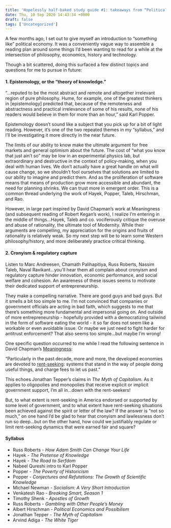 ```yaml
---
title: 'Hopelessly half-baked study guide #1: takeaways from “Political Economy 101”'
date: Thu, 10 Sep 2020 14:43:34 +0000
draft: false
tags: ['Uncategorized']
---
```


A few months ago, I set out to give myself an introduction to “something like” political economy. It was a conveniently vague way to assemble a reading plan around some things I’d been wanting to read for a while at the intersection of philosophy, economics, history and technology.

Though a bit scattered, doing this surfaced a few distinct topics and questions for me to pursue in future:

#### **1\. Epistemology, or the “theory of knowledge.”**

“…reputed to be the most abstract and remote and altogether irrelevant region of pure philosophy. Hume, for example, one of the greatest thinkers in \[epistemology\] predicted that, because of the remoteness and abstractness and practical irrelevance of some of his results, none of his readers would believe in them for more than an hour,” said Karl Popper.

Epistemology doesn’t sound like a subject that you pick up for a bit of light reading. However, it’s one of the two repeated themes in my “syllabus,” and I’ll be investigating it more directly in the near future.

The limits of our ability to know make the ultimate argument for free markets and general optimism about the future. The cost of “what you know that just ain’t so” may be low in an experimental physics lab, but extraordinary and destructive in the context of policy-making, when you deal with human lives. We don’t actually have a great handle on what will cause change, so we shouldn’t fool ourselves that solutions are limited to our ability to imagine and predict them. And as the proliferation of software means that means of production grow more accessible and abundant, the need for planning shrinks. We can trust more in emergent order. This is a common thread underlying the work of Hayek, Popper, Taleb, Hirschman, and Rao.

However, in large part inspired by David Chapman’s work at Meaningness (and subsequent reading of Robert Kegan’s work), I realize I’m entering in the middle of things…Hayek, Taleb and co. vociferously critique the overuse and abuse of rationality, the ultimate tool of Modernity. While their arguments are compelling, my appreciation for the origins and fruits of rationality is relatively weak. So my next step will be to learn some Western philosophy/history, and more deliberately practice critical thinking.

#### 2\. **Cronyism & regulatory capture**

Listen to Marc Andreesen, Chamath Palihapitiya, Russ Roberts, Nassim Taleb, Naval Ravikant…you’ll hear them all complain about cronyism and regulatory capture hinder innovation, economic performance, and social welfare and cohesion. An awareness of these issues seems to motivate their dedicated support of entrepreneurship. 

They make a compelling narrative. There are good guys and bad guys. But it smells a bit too simple to me. I’m not convinced that companies or government officials are acting in bad faith, which suggests to me that there’s something more fundamental and impersonal going on. And outside of more entrepreneurship - hopefully provided with a democratizing tailwind in the form of software eating the world - it so far does not seem like a workable or even avoidable issue. Or maybe we just need to fight harder for antitrust enforcement? That also seems too simple…but maybe I’m wrong!

One specific question occurred to me while I read the following sentence in David Chapman’s [Meaningness](https://meaningness.com/metablog/communal-vs-systematic-politics): 

“Particularly in the past decade, more and more, the developed economies are devoted to [rent-seeking](http://www.investopedia.com/terms/r/rentseeking.asp): systems that stand in the way of people doing useful things, and charge fees to let us past.”

This echoes Jonathan Tepper’s claims in _The Myth of Capitalism_. As it applies to oligopolies and monopolies that receive explicit or implicit government support, I’m all in…down with the rent-seekers!

But, to what extent is rent-seeking in America endorsed or supported by some level of government, and to what extent have rent-seeking situations been achieved against the spirit or letter of the law? If the answer is “not so much,” on one hand I’d be glad to hear that cronyism and lawlessness don’t run so deep…but on the other hand, how could we justifiably regulate or limit rent-seeking dynamics that were earned fair and square?

#### **Syllabus**

*   Russ Roberts - _How Adam Smith Can Change Your Life_
*   Hayek - _The Pretense of Knowledge_
*   Hayek - _The Road to Serfdom_
*   Nabeel Qureshi intro to Karl Popper
*   Popper - _The Poverty of Historicism_
*   Popper - _Conjectures and Refutations: The Growth of Scientific Knowledge_
*   Michael Newman - _Socialism: A Very Short Introduction_
*   Venkatesh Rao - _Breaking Smart, Season 1_
*   Timothy Shenk - _Apostles of Growth_
*   Russ Roberts - _Gambling with Other People’s Money_
*   Albert Hirschman - _Political Economics and Possibilism_
*   Jonathan Tepper - _The Myth of Capitalism_
*   Arvind Adiga - _The White Tiger_